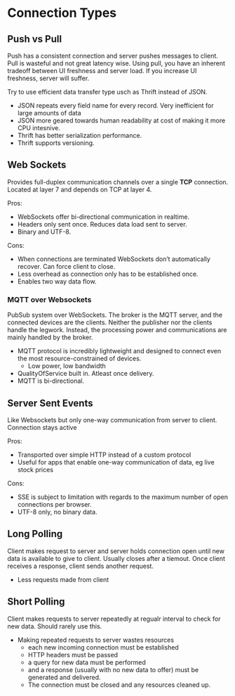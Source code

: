 # Connection Types

## Push vs Pull

Push has a consistent connection and server pushes messages to client. Pull is wasteful and not great latency wise. Using pull, you have an inherent tradeoff between UI freshness and server load. If you increase UI freshness, server will suffer.

Try to use efficient data transfer type usch as Thrift instead of JSON. 

- JSON repeats every field name for every record. Very inefficient for large amounts of data
- JSON more geared towards human readability at cost of making it more CPU intesnive.
- Thrift has better serialization performance. 
- Thrift supports versioning.

## Web Sockets

Provides full-duplex communication channels over a single **TCP** connection. Located at layer 7 and depends on TCP at layer 4.

Pros:

- WebSockets offer bi-directional communication in realtime.
- Headers only sent once. Reduces data load sent to server.
- Binary and UTF-8.

Cons:

- When connections are terminated WebSockets don’t automatically recover. Can force client to close.
- Less overhead as connection only has to be established once.
- Enables two way data flow.

### MQTT over Websockets

PubSub system over WebSockets. The broker is the MQTT server, and the connected devices are the clients. Neither the publisher nor the clients handle the legwork. Instead, the processing power and communications are mainly handled by the broker.

- MQTT protocol is incredibly lightweight and designed to connect even the most resource-constrained of devices.
  - Low power, low bandwidth
- QualityOfService built in. Atleast once delivery.
- MQTT is bi-directional.

## Server Sent Events

Like Websockets but only one-way communication from server to client. Connection stays active

Pros:

- Transported over simple HTTP instead of a custom protocol
- Useful for apps that enable one-way communication of data, eg live stock prices

Cons:

- SSE is subject to limitation with regards to the maximum number of open connections per browser.
- UTF-8 only, no binary data.

## Long Polling

Client makes request to server and server holds connection open until new data is available to give to client. Usually closes after a tiemout. Once client receives a response, client sends another request.

- Less requests made from client

## Short Polling

Client makes requests to server repeatedly at regualr interval to check for new data. Should rarely use this.

- Making repeated requests to server wastes resources
  - each new incoming connection must be established
  - HTTP headers must be passed
  - a query for new data must be performed
  - and a response (usually with no new data to offer) must be generated and delivered. 
  - The connection must be closed and any resources cleaned up.
